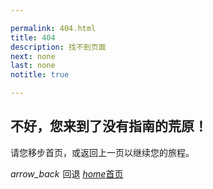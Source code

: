 ```yaml
---

permalink: 404.html
title: 404
description: 找不到页面
next: none
last: none
notitle: true

---
```


## 不好，您来到了没有指南的荒原！

请您移步首页，或返回上一页以继续您的旅程。

<a class="btn red darken-4 white-text navbtn left" id="last" onclick="history.back(-1)"><i class="material-icons left" style="line-height: inherit !important;margin-right: 5px">arrow_back</i>回退</a>
<a href="https://pkuschool.github.io/intro/" class="btn red darken-4 white-text navbtn"><i class="material-icons left" style="line-height: inherit !important">home</i>首页</a>

